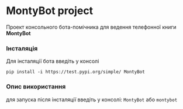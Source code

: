 # MontyBot project
Проект консольного бота-помічника для ведення телефонної книги **MontyBot**

### Інсталяція ###
Для інсталяції бота введіть у консолі

``pip install -i https://test.pypi.org/simple/ MontyBot``


### Опис використання ###
для запуска після інсталяції введіть у консолі:
``MontyBot`` або ``montybot``